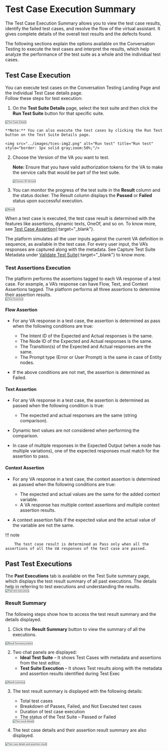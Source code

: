 # Test Case Execution Summary

The Test Case Execution Summary allows you to view the test case results, identify the failed test cases, and resolve the flow of the virtual assistant. It gives complete details of the overall test results and the defects found.

The following sections explain the options available on the Conversation Testing to execute the test cases and interpret the results, which help analyze the performance of the test suite as a whole and the individual test cases.


## Test Case Execution

You can execute test cases on the Conversation Testing Landing Page and the individual Test Case details page.  
Follow these steps for test execution:

1. On the **Test Suite Details** page, select the test suite and then click the **Run Test Suite** button for that specific suite.  
<img src="../images/tces-img1.png" alt="Test Suite Details" title="Test Suite Details" style="border: 1px solid gray;zoom:50%;"/>  

    **Note:** You can also execute the test cases by clicking the Run Test button on the Test Suite Details page.  
  
    <img src="../images/tces-img2.png" alt="Run test" title="Run test" style="border: 1px solid gray;zoom:50%;"/>  


2. Choose the Version of the VA you want to test.  
  
    **Note:** Ensure that you have valid authorization tokens for the VA to make the service calls that would be part of the test suite.  
    
    <img src="../images/tces-img3.png" alt="Choose VA Version" title="Choose VA Version" style="border: 1px solid gray;zoom:50%;"/>

3. You can monitor the progress of the test suite in the **Result** column and the status docker. The Result column displays the **Passed** or **Failed** status upon successful execution.  
<img src="../images/tces-img4.png" alt="Result" title="Result" style="border: 1px solid gray;zoom:50%;"/>

When a test case is executed, the test case result is determined with the features like assertions, dynamic texts, OneOf, and so on. To know more, see [Test Case Assertion](../test-case-assertion){:target="_blank"}.

The platform simulates all the user inputs against the current VA definition in sequence, as available in the test case. For every user input, the VA’s responses are captured along with the metadata. See Capture Test Suite Metadata under [Validate Test Suite](../create-a-test-suite/#validate-test-suite){:target="_blank"} to know more.


### Test Assertions Execution

The platform performs the assertions tagged to each VA response of a test case. For example, a VA’s response can have Flow, Text, and Context Assertions tagged. The platform performs all three assertions to determine their assertion results.  
<img src="../images/tces-img5.png" alt="Test Assertion" title="Test Assertion" style="border: 1px solid gray;zoom:50%;"/>


#### Flow Assertion

* For any VA response in a test case, the assertion is determined as pass when the following conditions are true:

    * The Intent ID of the Expected and Actual responses is the same.
    * The Node ID of the Expected and Actual responses is the same.
    * The Transition(s) of the Expected and Actual responses are the same.
    * The Prompt type (Error or User Prompt) is the same in case of Entity nodes.

* If the above conditions are not met, the assertion is determined as Failed.


#### Text Assertion

* For any VA response in a test case, the assertion is determined as passed when the following condition is true:

    * The expected and actual responses are the same (string comparison).

* Dynamic text values are not considered when performing the comparison.
* In case of multiple responses in the Expected Output (when a node has multiple variations), one of the expected responses must match for the assertion to pass.


#### Context Assertion

* For any VA response in a test case, the context assertion is determined as passed when the following conditions are true:

    * The expected and actual values are the same for the added context variable.
    * A VA response has multiple context assertions and multiple context assertion results.

* A context assertion fails if the expected value and the actual value of the variable are not the same.

!!! note

        The test case result is determined as Pass only when all the assertions of all the VA responses of the test case are passed.


## Past Test Executions

The **Past Executions** tab is available on the Test Suite summary page, which displays the test result summary of all past executions. The details help in referring to test executions and understanding the results.  
<img src="../images/tces-img6.png" alt="Past test executions" title="Past test executions" style="border: 1px solid gray;zoom:50%;"/>


### Result Summary

The following steps show how to access the test result summary and the details displayed.

1. Click the **Result Summary** button to view the summary of all the executions.  
<img src="../images/tces-img7.png" alt="Result Summary button" title="Result Summary button" style="border: 1px solid gray;zoom:50%;"/>

2. Two chat panels are displayed:
    * **Ideal Test Suite** – It shows Test Cases with metadata and assertions from the test editor.
    * **Test Suite Execution** – It shows Test results along with the metadata and assertion results identified during Test Exec  
  <img src="../images/tces-img8.png" alt="Result summary" title="Result summary" style="border: 1px solid gray;zoom:50%;"/>


3. The test result summary is displayed with the following details:

    * Total test cases
    * Breakdown of Passes, Failed, and Not Executed test cases
    * Duration of test case execution
    * The status of the Test Suite – Passed or Failed  
    <img src="../images/tces-img9.png" alt="Test result details" title="Test result details" style="border: 1px solid gray;zoom:50%;"/>


4. The test case details and their assertion result summary are also displayed.  
<img src="../images/tces-img10.png" alt="Test case details and assertion result" title="Test case details and assertion result" style="border: 1px solid gray;zoom:50%;"/>
